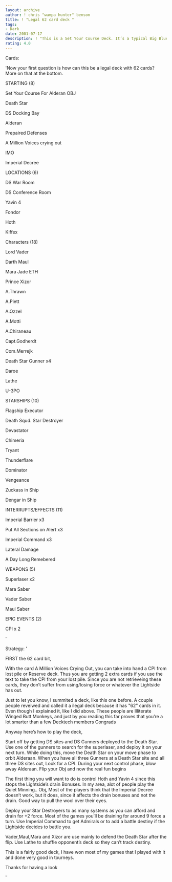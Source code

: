 ```yaml
---
layout: archive
author: ! chris "wampa hunter" benson
title: ! "Legal 62 card deck "
tags:
- Dark
date: 2001-07-17
description: ! "This is a Set Your Course Deck. It’s a typical Big Blue Deck."
rating: 4.0
---
```

Cards: 

'Now your first question is how can this be a legal deck with 62 cards? More on that at the bottom. 


STARTING (8)

Set Your Course For Alderan OBJ

Death Star

DS Docking Bay

Alderan

Prepaired Defenses

A Million Voices crying out

IMO

Imperial Decree


LOCATIONS (6) 

DS War Room

DS Conference Room

Yavin 4

Fondor

Hoth

Kiffex


Characters (18)

Lord Vader

Darth Maul

Mara Jade ETH

Prince Xizor

A.Thrawn

A.Piett

A.Ozzel

A.Motti

A.Chiraneau

Capt.Godherdt

Com.Merrejk

Death Star Gunner x4

Daroe

Lathe

U-3PO


STARSHIPS (10)

Flagship Executor

Death Squd. Star Destroyer

Devastator

Chimeria

Tryant

Thunderflare

Dominator

Vengeance

Zuckass in Ship

Dengar in Ship


INTERRUPTS/EFFECTS (11)

Imperial Barrier x3

Put All Sections on Alert x3

Imperial Command x3

Lateral Damage

A Day Long Remebered


WEAPONS (5)

Superlaser x2

Mara Saber

Vader Saber

Maul Saber


EPIC EVENTS (2)

CPI x 2



'

Strategy: '

FIRST the 62 card bit,

 With the card A Million Voices Crying Out, you can take into hand a CPI from lost pile or Reserve deck. Thus you are getting 2 extra cards if you use the text to take the CPI from your lost pile. Since you are not retrieveing these cards, they don’t suffer from using/losing force or whatever the Lightside has out.


 Just to let you know, I summited a deck, like this one before. A couple people reveiwed and called it a ilegal deck because it has "62" cards in it. Even though I explained it, like I did above. These people are Illiterate Winged Butt Monkeys, and just by you reading this far proves that you’re a lot smarter than a few Decktech members Congrads


Anyway here’s how to play the deck,


 Start off by getting DS sites and DS Gunners deployed to the Death Star. Use one of the gunners to search for the superlaser, and deploy it on your next turn. While doing this, move the Death Star on your move phase to orbit Alderaan. When you have all three Gunners at a Death Star site and all three DS sites out, Look for a CPI. During your next control phase, blow away Alderaan. Flip your Obj and now the real fun begins


 The first thing you will want to do is control Hoth and Yavin 4 since this stops the Lightside’s drain Bonuses. In my area, alot of people play the Quiet Minning.. Obj, Most of the players think that the Imperial Decree doesn’t work, but it does, since it affects the drain bonuses and not the drain. Good way to pull the wool over their eyes. 


 Deploy your Star Destroyers to as many systems as you can afford and drain for +2 force. Most of the games you’ll be draining for around 9 force a turn. Use Imperial Command to get Admirals or to add a battle destiny if the Lightside decides to battle you.

 Vader,Maul,Mara and Xizor are use mainly to defend the Death Star after the flip. Use Lathe to shuffle opponent’s deck so they can’t track destiny. 



 This is a fairly good deck, I have won most of my games that I played with it and done very good in tourneys. 


Thanks for having a look 


'